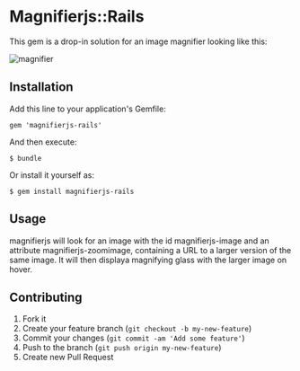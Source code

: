 # Magnifierjs::Rails

This gem is a drop-in solution for an image magnifier looking like this:

![magnifier](http://public.momolog.info/magnifier.png)

## Installation

Add this line to your application's Gemfile:

    gem 'magnifierjs-rails'

And then execute:

    $ bundle

Or install it yourself as:

    $ gem install magnifierjs-rails

## Usage

magnifierjs will look for an image with the id magnifierjs-image and an
attribute magnifierjs-zoomimage, containing a URL to a larger version of the same image. 
It will then displaya magnifying glass with the larger image on hover.

## Contributing

1. Fork it
2. Create your feature branch (`git checkout -b my-new-feature`)
3. Commit your changes (`git commit -am 'Add some feature'`)
4. Push to the branch (`git push origin my-new-feature`)
5. Create new Pull Request
